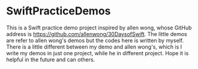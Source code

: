 # SwiftPracticeDemos
This is a Swift practice demo project inspired by allen wong, whose GitHub address is https://github.com/allenwong/30DaysofSwift. The little demos are refer to allen wong's demos but the codes here is written by myself. There is a little different between my demo and allen wong's, which is I write my demos in just one project, while he in different project. Hope it is helpful in the future and can others.
